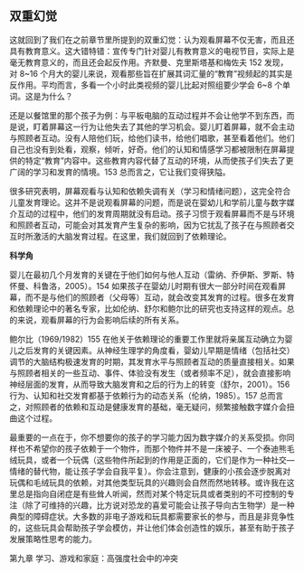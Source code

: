 ## 双重幻觉

这就回到了我们在之前章节里所提到的双重幻觉：认为观看屏幕不仅无害，而且还具有教育意义。这大错特错：宣传专门针对婴儿有教育意义的电视节目，实际上是毫无教育意义的，而且还会起反作用。齐默曼、克里斯塔基和梅佐夫 152 发现，对 8~16 个月大的婴儿来说，观看那些旨在扩展其词汇量的“教育”视频起的其实是反作用。平均而言，多看一个小时此类视频的婴儿比起对照组要少学会 6~8 个单词。这是为什么？

还是以餐馆里的那个孩子为例：与平板电脑的互动过程并不会让他学不到东西，而是说，盯着屏幕这一行为让他失去了其他的学习机会。婴儿盯着屏幕，就不会主动与照顾者互动。没有人陪他们玩，给他们读书，给他们唱歌，甚至看着他们。他们自己也没有到处看，观察，倾听，好奇。他们的认知和情感学习都被限制在屏幕提供的特定“教育”内容中。这些教育内容代替了互动的环境，从而使孩子们失去了更广阔的学习和发育的情境。153 总而言之，它让我们变得狭隘。

很多研究表明，屏幕观看与认知和依赖失调有关（学习和情绪问题），这完全符合儿童发育理论。这并不是说观看屏幕的问题，而是说在婴幼儿和学前儿童与数字媒介互动的过程中，他们的发育周期就没有启动。孩子习惯于观看屏幕而不是与环境和照顾者互动，可能会对其发育产生复杂的影响，因为它扰乱了孩子在与照顾者交互时所激活的大脑发育过程。在这里，我们就回到了依赖理论。

<strong>科学角</strong>

婴儿在最初几个月发育的关键在于他们如何与他人互动（雷纳、乔伊斯、罗斯、特怀曼、科鲁洛，2005）。154 如果孩子在婴幼儿时期有很大一部分时间在观看屏幕，而不是与他们的照顾者（父母等）互动，就会改变其发育的过程。很多在发育和依赖理论中的著名专家，比如伦纳、舒尔和鲍尔比的研究也支持这样的观点。总的来说，观看屏幕的行为会影响后续的所有关系。

鲍尔比（1969/1982）155 在他关于依赖理论的重要工作里就将亲属互动确立为婴儿之后发育的关键因素。从神经生理学的角度看，婴幼儿早期是情绪（包括社交）调节的大脑结构极速发育的时期，其发育水平与照顾者互动的质量直接相关。如果与照顾者相关的一些互动、事件、体验没有发生（或者频率不足），就会直接影响神经层面的发育，从而导致大脑发育和之后的行为上的转变（舒尔，2001）。156 行为、认知和社交发育都基于依赖行为的动态关系（伦纳，1985）。157 总而言之，对照顾者的依赖和互动是健康发育的基础，毫无疑问，频繁接触数字媒介会扭曲这个过程。

最重要的一点在于，你不想要你的孩子的学习能力因为数字媒介的关系受损。你同样也不希望你的孩子依赖于一个物件，而那个物件并不是一床被子、一个泰迪熊毛绒玩具，或者一个玩偶（这些物件所起到的作用是正面的，它们是作为一种社交—情绪的替代物，能让孩子学会自我平复）。你会注意到，健康的小孩会逐步脱离对玩偶和毛绒玩具的依赖，对其他类型玩具的兴趣则会自然而然地转移。或许我在这里总是指向自闭症是有些耸人听闻，然而对某个特定玩具或者类别的不可控制的专注（除了可维持的兴趣，比方说对恐龙的喜爱可能会让孩子导向古生物学）是一种典型的障碍症状。大多数的非电子游戏和玩具都需要家长的参与，而且是非竞争性的，这些玩具会帮助孩子学会模仿，并让他们体会创造性的娱乐，甚至有助于孩子发展策略性思考的能力。

第九章 学习、游戏和家庭：高强度社会中的冲突